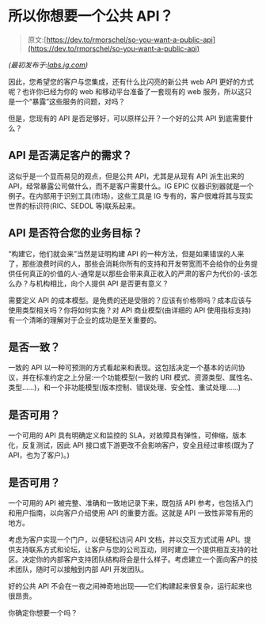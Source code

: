 # 所以你想要一个公共 API？

> 原文:[https://dev.to/rmorschel/so-you-want-a-public-api](https://dev.to/rmorschel/so-you-want-a-public-api)

*(最初发布于:[labs.ig.com](http://labs.ig.com/building-public-web-api))*

因此，您希望您的客户与您集成，还有什么比闪亮的新公共 web API 更好的方式呢？也许你已经为你的 web 和移动平台准备了一套现有的 web 服务，所以这只是一个“暴露”这些服务的问题，对吗？

但是，您现有的 API 是否足够好，可以原样公开？一个好的公共 API 到底需要什么？

## API 是否满足客户的需求？

这似乎是一个显而易见的观点，但是公共 API，尤其是从现有 API 派生出来的 API，经常暴露公司做什么，而不是客户需要什么。IG EPIC 仪器识别器就是一个例子。在内部用于识别工具(市场)，这些工具是 IG 专有的，客户很难将其与现实世界的标识符(RIC、SEDOL 等)联系起来。

## API 是否符合您的业务目标？

“构建它，他们就会来”当然是证明构建 API 的一种方法，但是如果错误的人来了，那些浪费时间的人，那些会消耗你所有的支持和开发带宽而不会给你的业务提供任何真正的价值的人-通常是以那些会带来真正收入的严肃的客户为代价的-该怎么办？与机构相比，向个人提供 API 是否更有意义？

需要定义 API 的成本模型。是免费的还是受限的？应该有价格带吗？成本应该与使用类型相关吗？你将如何实施？对 API 商业模型(由详细的 API 使用指标支持)有一个清晰的理解对于企业的成功是至关重要的。

## 是否一致？

一致的 API 以一种可预测的方式看起来和表现。这包括决定一个基本的访问协议，并在标准约定之上分层:一个功能模型(一致的 URI 模式、资源类型、属性名、类型……)，和一个非功能模型(版本控制、错误处理、安全性、重试处理……)

## 是否可用？

一个可用的 API 具有明确定义和监控的 SLA，对故障具有弹性，可伸缩，版本化，反复测试，因此 API 接口或下游更改不会影响客户，安全且经过审核(既为了 API，也为了客户)。)

## 是否可用？

一个可用的 API 被完整、准确和一致地记录下来，既包括 API 参考，也包括入门和用户指南，以向客户介绍使用 API 的重要方面。这就是 API 一致性非常有用的地方。

考虑为客户实现一个门户，以便轻松访问 API 文档，并以交互方式试用 API。提供支持联系方式和论坛，让客户与您的公司互动，同时建立一个提供相互支持的社区。决定你的内部客户支持团队结构将会是什么样子。考虑建立一个面向客户的技术团队，随时可以接触到内部 API 开发团队。

好的公共 API 不会在一夜之间神奇地出现——它们构建起来很复杂，运行起来也很昂贵。

你确定你想要一个吗？